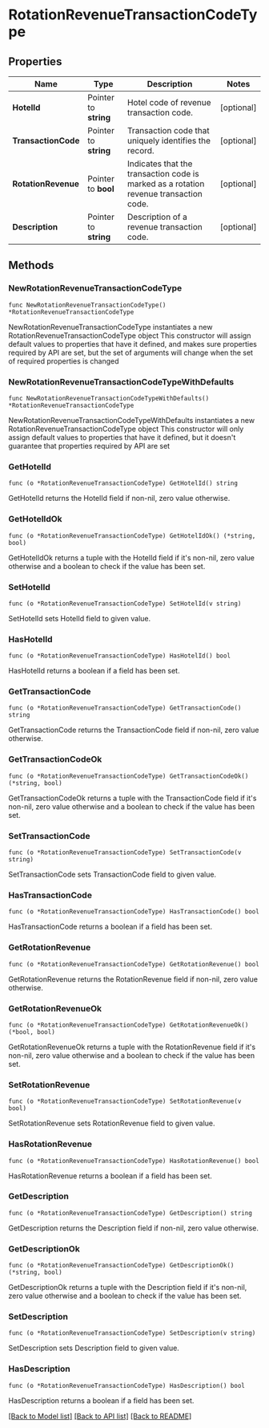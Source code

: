 # RotationRevenueTransactionCodeType

## Properties

Name | Type | Description | Notes
------------ | ------------- | ------------- | -------------
**HotelId** | Pointer to **string** | Hotel code of revenue transaction code. | [optional] 
**TransactionCode** | Pointer to **string** | Transaction code that uniquely identifies the record. | [optional] 
**RotationRevenue** | Pointer to **bool** | Indicates that the transaction code is marked as a rotation revenue transaction code. | [optional] 
**Description** | Pointer to **string** | Description of a revenue transaction code. | [optional] 

## Methods

### NewRotationRevenueTransactionCodeType

`func NewRotationRevenueTransactionCodeType() *RotationRevenueTransactionCodeType`

NewRotationRevenueTransactionCodeType instantiates a new RotationRevenueTransactionCodeType object
This constructor will assign default values to properties that have it defined,
and makes sure properties required by API are set, but the set of arguments
will change when the set of required properties is changed

### NewRotationRevenueTransactionCodeTypeWithDefaults

`func NewRotationRevenueTransactionCodeTypeWithDefaults() *RotationRevenueTransactionCodeType`

NewRotationRevenueTransactionCodeTypeWithDefaults instantiates a new RotationRevenueTransactionCodeType object
This constructor will only assign default values to properties that have it defined,
but it doesn't guarantee that properties required by API are set

### GetHotelId

`func (o *RotationRevenueTransactionCodeType) GetHotelId() string`

GetHotelId returns the HotelId field if non-nil, zero value otherwise.

### GetHotelIdOk

`func (o *RotationRevenueTransactionCodeType) GetHotelIdOk() (*string, bool)`

GetHotelIdOk returns a tuple with the HotelId field if it's non-nil, zero value otherwise
and a boolean to check if the value has been set.

### SetHotelId

`func (o *RotationRevenueTransactionCodeType) SetHotelId(v string)`

SetHotelId sets HotelId field to given value.

### HasHotelId

`func (o *RotationRevenueTransactionCodeType) HasHotelId() bool`

HasHotelId returns a boolean if a field has been set.

### GetTransactionCode

`func (o *RotationRevenueTransactionCodeType) GetTransactionCode() string`

GetTransactionCode returns the TransactionCode field if non-nil, zero value otherwise.

### GetTransactionCodeOk

`func (o *RotationRevenueTransactionCodeType) GetTransactionCodeOk() (*string, bool)`

GetTransactionCodeOk returns a tuple with the TransactionCode field if it's non-nil, zero value otherwise
and a boolean to check if the value has been set.

### SetTransactionCode

`func (o *RotationRevenueTransactionCodeType) SetTransactionCode(v string)`

SetTransactionCode sets TransactionCode field to given value.

### HasTransactionCode

`func (o *RotationRevenueTransactionCodeType) HasTransactionCode() bool`

HasTransactionCode returns a boolean if a field has been set.

### GetRotationRevenue

`func (o *RotationRevenueTransactionCodeType) GetRotationRevenue() bool`

GetRotationRevenue returns the RotationRevenue field if non-nil, zero value otherwise.

### GetRotationRevenueOk

`func (o *RotationRevenueTransactionCodeType) GetRotationRevenueOk() (*bool, bool)`

GetRotationRevenueOk returns a tuple with the RotationRevenue field if it's non-nil, zero value otherwise
and a boolean to check if the value has been set.

### SetRotationRevenue

`func (o *RotationRevenueTransactionCodeType) SetRotationRevenue(v bool)`

SetRotationRevenue sets RotationRevenue field to given value.

### HasRotationRevenue

`func (o *RotationRevenueTransactionCodeType) HasRotationRevenue() bool`

HasRotationRevenue returns a boolean if a field has been set.

### GetDescription

`func (o *RotationRevenueTransactionCodeType) GetDescription() string`

GetDescription returns the Description field if non-nil, zero value otherwise.

### GetDescriptionOk

`func (o *RotationRevenueTransactionCodeType) GetDescriptionOk() (*string, bool)`

GetDescriptionOk returns a tuple with the Description field if it's non-nil, zero value otherwise
and a boolean to check if the value has been set.

### SetDescription

`func (o *RotationRevenueTransactionCodeType) SetDescription(v string)`

SetDescription sets Description field to given value.

### HasDescription

`func (o *RotationRevenueTransactionCodeType) HasDescription() bool`

HasDescription returns a boolean if a field has been set.


[[Back to Model list]](../README.md#documentation-for-models) [[Back to API list]](../README.md#documentation-for-api-endpoints) [[Back to README]](../README.md)


